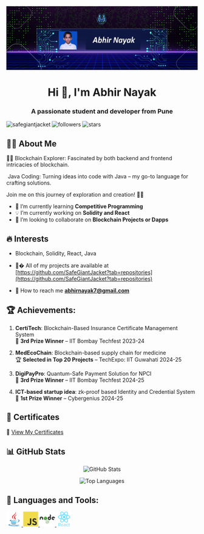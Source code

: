 <img src = "https://raw.githubusercontent.com/SafeGiantJacket/SafeGiantJacket/main/bn.jpg" >
<h1 align="center">Hi 👋, I'm Abhir Nayak</h1>
<h3 align="center">A passionate student and developer from Pune</h3>

<p align="left"> 
  <img src="https://komarev.com/ghpvc/?username=safegiantjacket&label=Profile%20views&color=0e75b6&style=flat" alt="safegiantjacket" />
  <img src="https://img.shields.io/github/followers/SafeGiantJacket?label=Followers" alt="followers"/>
  <img src="https://img.shields.io/github/stars/SafeGiantJacket?label=Stars" alt="stars"/>
</p>

## 👨‍💻 About Me ##
👨‍💻 Blockchain Explorer: Fascinated by both backend and frontend intricacies of blockchain.

️ Java Coding: Turning ideas into code with Java – my go-to language for crafting solutions.

Join me on this journey of exploration and creation! 🚀✨

- 🌱 I’m currently learning **Competitive Programming**
- 💡 I’m currently working on **Solidity and React**
- 👯 I’m looking to collaborate on **Blockchain Projects or Dapps**

## 🔥 Interests
  - Blockchain, Solidity, React, Java 

- 👨‍� All of my projects are available at [https://github.com/SafeGiantJacket?tab=repositories](https://github.com/SafeGiantJacket?tab=repositories)
- 💎 How to reach me **abhirnayak7@gmail.com**

## 🏆 Achievements:
1. **CertiTech**: Blockchain-Based Insurance Certificate Management System  
   🥉 **3rd Prize Winner** – IIT Bombay Techfest 2023-24  

2. **MedEcoChain**: Blockchain-based supply chain for medicine  
   🏆 **Selected in Top 20 Projects** – TechExpo: IIT Guwahati 2024-25  

3. **DigiPayPro**: Quantum-Safe Payment Solution for NPCI  
   🥉 **3rd Prize Winner** – IIT Bombay Techfest 2024-25  

4. **ICT-based startup idea**: zk-proof based Identity and Credential System  
   🥇 **1st Prize Winner** – Cybergenius 2024-25  

## 📜 Certificates
🔗 [View My Certificates](https://drive.google.com/file/d/1TDAjKwsbb0etr-ptn5QZ_Rwth3wKlDbJ/view?usp=sharing)

## 📊 GitHub Stats
<p align="center">
  <img src="https://github-readme-stats.vercel.app/api?username=SafeGiantJacket&show_icons=true&theme=dark&count_private=true" alt="GitHub Stats" />
</p>

<p align="center">
  <img src="https://github-readme-stats.vercel.app/api/top-langs/?username=SafeGiantJacket&layout=compact&theme=dark" alt="Top Languages" />
</p>

## 🔧 Languages and Tools:
<p align="left"> 
  <a href="https://www.java.com" target="_blank" rel="noreferrer"> 
    <img src="https://raw.githubusercontent.com/devicons/devicon/master/icons/java/java-original.svg" alt="java" width="40" height="40"/> 
  </a> 
  <a href="https://developer.mozilla.org/en-US/docs/Web/JavaScript" target="_blank" rel="noreferrer"> 
    <img src="https://raw.githubusercontent.com/devicons/devicon/master/icons/javascript/javascript-original.svg" alt="javascript" width="40" height="40"/> 
  </a> 
  <a href="https://nodejs.org" target="_blank" rel="noreferrer"> 
    <img src="https://raw.githubusercontent.com/devicons/devicon/master/icons/nodejs/nodejs-original-wordmark.svg" alt="nodejs" width="40" height="40"/> 
  </a> 
  <a href="https://reactjs.org/" target="_blank" rel="noreferrer"> 
    <img src="https://raw.githubusercontent.com/devicons/devicon/master/icons/react/react-original-wordmark.svg" alt="react" width="40" height="40"/> 
  </a> 
</p>
